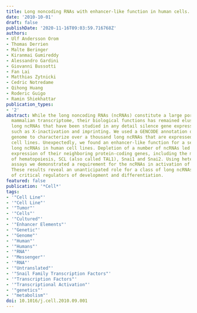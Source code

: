 ```yaml
---
title: Long noncoding RNAs with enhancer-like function in human cells.
date: '2010-10-01'
draft: false
publishDate: '2020-11-16T09:03:59.716768Z'
authors:
- Ulf Andersson Orom
- Thomas Derrien
- Malte Beringer
- Kiranmai Gumireddy
- Alessandro Gardini
- Giovanni Bussotti
- Fan Lai
- Matthias Zytnicki
- Cedric Notredame
- Qihong Huang
- Roderic Guigo
- Ramin Shiekhattar
publication_types:
- '2'
abstract: While the long noncoding RNAs (ncRNAs) constitute a large portion of the
  mammalian transcriptome, their biological functions has remained elusive. A few
  long ncRNAs that have been studied in any detail silence gene expression in processes
  such as X-inactivation and imprinting. We used a GENCODE annotation of the human
  genome to characterize over a thousand long ncRNAs that are expressed in multiple
  cell lines. Unexpectedly, we found an enhancer-like function for a set of these
  long ncRNAs in human cell lines. Depletion of a number of ncRNAs led to decreased
  expression of their neighboring protein-coding genes, including the master regulator
  of hematopoiesis, SCL (also called TAL1), Snai1 and Snai2. Using heterologous transcription
  assays we demonstrated a requirement for the ncRNAs in activation of gene expression.
  These results reveal an unanticipated role for a class of long ncRNAs in activation
  of critical regulators of development and differentiation.
featured: false
publication: '*Cell*'
tags:
- '"Cell Line"'
- '"Cell Line"'
- '"Tumor"'
- '"Cells"'
- '"Cultured"'
- '"Enhancer Elements"'
- '"Genetic"'
- '"Genome"'
- '"Human"'
- '"Humans"'
- '"RNA"'
- '"Messenger"'
- '"RNA"'
- '"Untranslated"'
- '"Snail Family Transcription Factors"'
- '"Transcription Factors"'
- '"Transcriptional Activation"'
- '"genetics"'
- '"metabolism"'
doi: 10.1016/j.cell.2010.09.001
---
```


